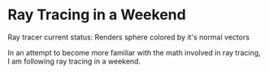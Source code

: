 # Ray Tracing in a Weekend

Ray tracer current status: Renders sphere colored by it's normal vectors 

In an attempt to become more familiar with the math involved in ray tracing, I am following ray tracing in a weekend. 
